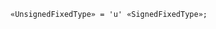 <!-- This file is generated automatically by infrastructure scripts. Please don't edit by hand. -->

```{ .ebnf .slang-ebnf #UnsignedFixedType }
«UnsignedFixedType» = 'u' «SignedFixedType»;
```

